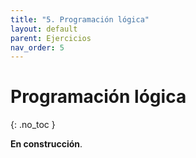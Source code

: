 ```yaml
---
title: "5. Programación lógica"
layout: default
parent: Ejercicios
nav_order: 5
---
```


# Programación lógica
{: .no_toc }

<!--
## Índice
{: .no_toc .text-delta }

1. Índice
{:toc}
-->

**En construcción**.
